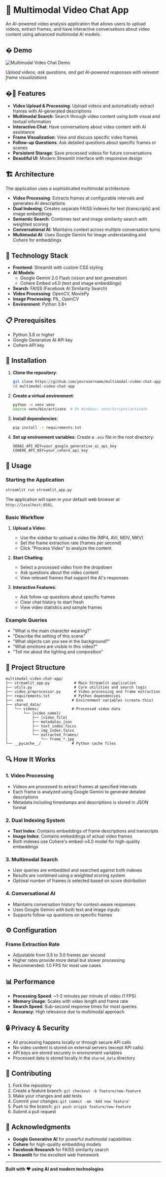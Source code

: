 # 🎥 Multimodal Video Chat App

An AI-powered video analysis application that allows users to upload videos, extract frames, and have interactive conversations about video content using advanced multimodal AI models.

## � Demo

![Multimodal Video Chat Demo](assets/demo.gif)

*Upload videos, ask questions, and get AI-powered responses with relevant frame visualizations*

## �🌟 Features

- **Video Upload & Processing**: Upload videos and automatically extract frames with AI-generated descriptions
- **Multimodal Search**: Search through video content using both visual and textual information
- **Interactive Chat**: Have conversations about video content with AI assistance
- **Frame Visualization**: View and discuss specific video frames
- **Follow-up Questions**: Ask detailed questions about specific frames or scenes
- **Persistent Storage**: Save processed videos for future conversations
- **Beautiful UI**: Modern Streamlit interface with responsive design

## 🏗️ Architecture

The application uses a sophisticated multimodal architecture:

- **Video Processing**: Extracts frames at configurable intervals and generates AI descriptions
- **Dual Indexing**: Creates separate FAISS indexes for text (transcripts) and image embeddings
- **Semantic Search**: Combines text and image similarity search with weighted scoring
- **Conversational AI**: Maintains context across multiple conversation turns
- **Multimodal AI**: Uses Google Gemini for image understanding and Cohere for embeddings

## 🔧 Technology Stack

- **Frontend**: Streamlit with custom CSS styling
- **AI Models**: 
  - Google Gemini 2.0 Flash (vision and text generation)
  - Cohere Embed v4.0 (text and image embeddings)
- **Search**: FAISS (Facebook AI Similarity Search)
- **Video Processing**: OpenCV, MoviePy
- **Image Processing**: PIL, OpenCV
- **Environment**: Python 3.8+

## 📋 Prerequisites

- Python 3.8 or higher
- Google Generative AI API key
- Cohere API key

## 🚀 Installation

1. **Clone the repository**:
   ```bash
   git clone https://github.com/yourusername/multimodal-video-chat-app.git
   cd multimodal-video-chat-app
   ```

2. **Create a virtual environment**:
   ```bash
   python -m venv venv
   source venv/bin/activate  # On Windows: venv\Scripts\activate
   ```

3. **Install dependencies**:
   ```bash
   pip install -r requirements.txt
   ```

4. **Set up environment variables**:
   Create a `.env` file in the root directory:
   ```env
   GENAI_API_KEY=your_google_generative_ai_api_key
   COHERE_API_KEY=your_cohere_api_key
   ```

## 🎯 Usage

### Starting the Application

```bash
streamlit run streamlit_app.py
```

The application will open in your default web browser at `http://localhost:8501`.

### Basic Workflow

1. **Upload a Video**: 
   - Use the sidebar to upload a video file (MP4, AVI, MOV, MKV)
   - Set the frame extraction rate (frames per second)
   - Click "Process Video" to analyze the content

2. **Start Chatting**:
   - Select a processed video from the dropdown
   - Ask questions about the video content
   - View relevant frames that support the AI's responses

3. **Interactive Features**:
   - Ask follow-up questions about specific frames
   - Clear chat history to start fresh
   - View video statistics and sample frames

### Example Queries

- "What is the main character wearing?"
- "Describe the setting of this scene"
- "What objects can you see in the background?"
- "What emotions are visible in this video?"
- "Tell me about the lighting and composition"

## 📂 Project Structure

```
multimodal-video-chat-app/
├── streamlit_app.py           # Main Streamlit application
├── utils.py                   # Core utilities and search logic
├── video_preprocessor.py      # Video processing and frame extraction
├── requirements.txt           # Python dependencies
├── .env                      # Environment variables (create this)
├── shared_data/
│   └── videos/               # Processed video data
│       └── [video_name]/
│           ├── [video_file]
│           ├── metadatas.json
│           ├── text_index.faiss
│           ├── img_index.faiss
│           └── extracted_frames/
│               └── frame_*.jpg
└── __pycache__/              # Python cache files
```

## 🔍 How It Works

### 1. Video Processing
- Videos are processed to extract frames at specified intervals
- Each frame is analyzed using Google Gemini to generate detailed descriptions
- Metadata including timestamps and descriptions is stored in JSON format

### 2. Dual Indexing System
- **Text Index**: Contains embeddings of frame descriptions and transcripts
- **Image Index**: Contains embeddings of actual video frames
- Both indexes use Cohere's embed-v4.0 model for high-quality embeddings

### 3. Multimodal Search
- User queries are embedded and searched against both indexes
- Results are combined using a weighted scoring system
- Optimal number of frames is selected based on score distribution

### 4. Conversational AI
- Maintains conversation history for context-aware responses
- Uses Google Gemini with both text and image inputs
- Supports follow-up questions on specific frames

## ⚙️ Configuration

### Frame Extraction Rate
- Adjustable from 0.5 to 3.0 frames per second
- Higher rates provide more detail but slower processing
- Recommended: 1.0 FPS for most use cases



## 📊 Performance

- **Processing Speed**: ~1-2 minutes per minute of video (1 FPS)
- **Memory Usage**: Scales with video length and frame rate
- **Search Speed**: Sub-second response times for most queries
- **Accuracy**: High relevance due to multimodal approach

## 🔒 Privacy & Security

- All processing happens locally or through secure API calls
- No video content is stored on external servers (except API calls)
- API keys are stored securely in environment variables
- Processed data is stored locally in the `shared_data` directory


## 🤝 Contributing

1. Fork the repository
2. Create a feature branch: `git checkout -b feature/new-feature`
3. Make your changes and add tests
4. Commit your changes: `git commit -am 'Add new feature'`
5. Push to the branch: `git push origin feature/new-feature`
6. Submit a pull request

## 🙏 Acknowledgments

- **Google Generative AI** for powerful multimodal capabilities
- **Cohere** for high-quality embedding models
- **Facebook Research** for FAISS similarity search
- **Streamlit** for the excellent web framework

---

**Built with ❤️ using AI and modern technologies**
